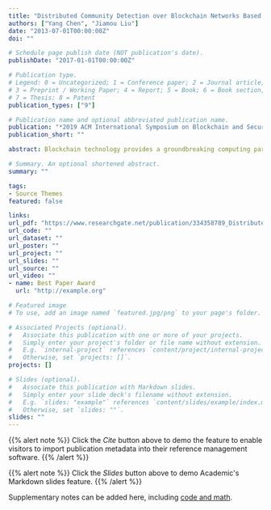 ```yaml
---
title: "Distributed Community Detection over Blockchain Networks Based on Structural Entropy"
authors: ["Yang Chen", "Jiamou Liu"]
date: "2013-07-01T00:00:00Z"
doi: ""

# Schedule page publish date (NOT publication's date).
publishDate: "2017-01-01T00:00:00Z"

# Publication type.
# Legend: 0 = Uncategorized; 1 = Conference paper; 2 = Journal article;
# 3 = Preprint / Working Paper; 4 = Report; 5 = Book; 6 = Book section;
# 7 = Thesis; 8 = Patent
publication_types: ["9"]

# Publication name and optional abbreviated publication name.
publication: "*2019 ACM International Symposium on Blockchain and Secure Critical Infrastructure -- BSCI 2019*"
publication_short: ""

abstract: Blockchain technology provides a groundbreaking computing paradigm that tackles problems in a completely decentralised manner. As the underlying infrastructure and protocol of blockchain, blockchain networks convey communications and coordination across all involving participants. In extensive application scenarios, conducting community detection over blockchain networks has potential effects on both discovering hidden information and enhancing communicating efficiency. However, the decentralised nature poses a restriction on community detection over blockchain networks. In coping with this restriction, we propose a distributed community detection method based on the Propose-Select-Adjust (PSA) framework that runs in an asynchronous way. We extend the PSA framework using the concept of structural entropy and aim to detect a community structure with low entropy. We test our entropy-based distributed community detection algorithm on both benchmark networks and bitcoin trust networks. Experimental results reveal that our algorithm successfully detects communities with low structural entropy.

# Summary. An optional shortened abstract.
summary: ""

tags:
- Source Themes
featured: false

links:
url_pdf: "https://www.researchgate.net/publication/334358789_Distributed_Community_Detection_over_Blockchain_Networks_Based_on_Structural_Entropy"
url_code: ""
url_dataset: ""
url_poster: ""
url_project: ""
url_slides: ""
url_source: ""
url_video: ""
- name: Best Paper Award
  url: "http://example.org"

# Featured image
# To use, add an image named `featured.jpg/png` to your page's folder. 

# Associated Projects (optional).
#   Associate this publication with one or more of your projects.
#   Simply enter your project's folder or file name without extension.
#   E.g. `internal-project` references `content/project/internal-project/index.md`.
#   Otherwise, set `projects: []`.
projects: []

# Slides (optional).
#   Associate this publication with Markdown slides.
#   Simply enter your slide deck's filename without extension.
#   E.g. `slides: "example"` references `content/slides/example/index.md`.
#   Otherwise, set `slides: ""`.
slides: ""
---
```


{{% alert note %}}
Click the *Cite* button above to demo the feature to enable visitors to import publication metadata into their reference management software.
{{% /alert %}}

{{% alert note %}}
Click the *Slides* button above to demo Academic's Markdown slides feature.
{{% /alert %}}

Supplementary notes can be added here, including [code and math](https://sourcethemes.com/academic/docs/writing-markdown-latex/).

